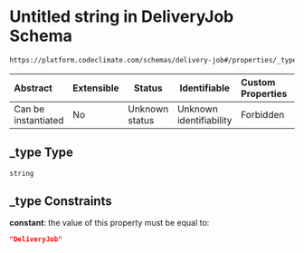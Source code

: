# Untitled string in DeliveryJob Schema

```txt
https://platform.codeclimate.com/schemas/delivery-job#/properties/_type
```




| Abstract            | Extensible | Status         | Identifiable            | Custom Properties | Additional Properties | Access Restrictions | Defined In                                                                                     |
| :------------------ | ---------- | -------------- | ----------------------- | :---------------- | --------------------- | ------------------- | ---------------------------------------------------------------------------------------------- |
| Can be instantiated | No         | Unknown status | Unknown identifiability | Forbidden         | Allowed               | none                | [DeliveryJob.schema.json\*](../../spec/schemas/DeliveryJob.schema.json "open original schema") |

## \_type Type

`string`

## \_type Constraints

**constant**: the value of this property must be equal to:

```json
"DeliveryJob"
```
